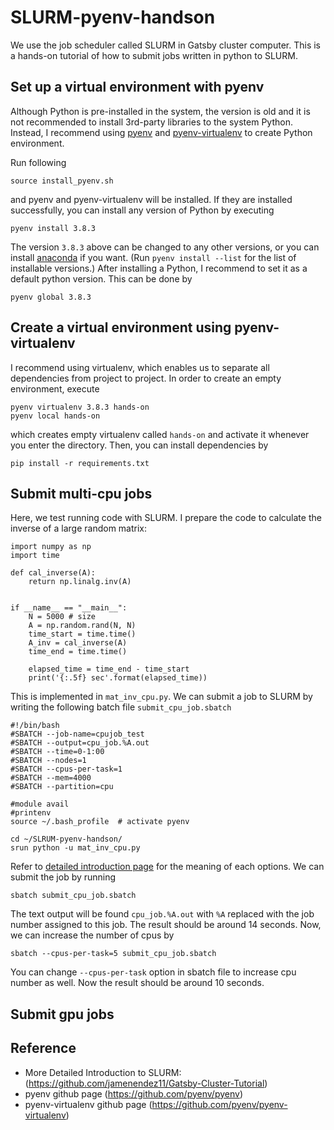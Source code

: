 # SLURM-pyenv-handson

We use the job scheduler called SLURM in Gatsby cluster computer. This is a hands-on tutorial of how to submit jobs written in python to SLURM.

## Set up a virtual environment with pyenv 

Although Python is pre-installed in the system, the version is old and it is not recommended to install 3rd-party libraries to the system Python. Instead, I recommend using [pyenv](https://github.com/pyenv/pyenv) and [pyenv-virtualenv](https://github.com/pyenv/pyenv-virtualenv) to create Python environment.

Run following
```[bash]
source install_pyenv.sh
```
and pyenv and pyenv-virtualenv will be installed. If they are installed successfully, you can install any version of Python by executing

```[bash]
pyenv install 3.8.3
```

The version `3.8.3` above can be changed to any other versions, or you can install [anaconda](https://www.anaconda.com/) if you want. (Run `pyenv install --list` for the list of installable versions.) After installing a Python, I recommend to set it as a default python version. This can be done by
```[bash]
pyenv global 3.8.3
```

## Create a virtual environment using pyenv-virtualenv

I recommend using virtualenv, which enables us to separate all dependencies from project to project. In order to create an empty environment, execute

```[bash]
pyenv virtualenv 3.8.3 hands-on
pyenv local hands-on
```
which creates empty virtualenv called `hands-on` and activate it whenever you enter the directory. Then, you can install dependencies by
```[bash]
pip install -r requirements.txt
```

## Submit multi-cpu jobs

Here, we test running code with SLURM. I prepare the code to calculate the inverse of a large random matrix:

```[python]
import numpy as np
import time

def cal_inverse(A):
    return np.linalg.inv(A)


if __name__ == "__main__":
    N = 5000 # size
    A = np.random.rand(N, N)
    time_start = time.time()
    A_inv = cal_inverse(A)
    time_end = time.time()

    elapsed_time = time_end - time_start  
    print('{:.5f} sec'.format(elapsed_time))
```
This is implemented in `mat_inv_cpu.py`. We can submit a job to SLURM by writing the following batch file `submit_cpu_job.sbatch`

```
#!/bin/bash
#SBATCH --job-name=cpujob_test
#SBATCH --output=cpu_job.%A.out
#SBATCH --time=0-1:00
#SBATCH --nodes=1
#SBATCH --cpus-per-task=1
#SBATCH --mem=4000
#SBATCH --partition=cpu

#module avail
#printenv
source ~/.bash_profile  # activate pyenv

cd ~/SLRUM-pyenv-handson/
srun python -u mat_inv_cpu.py
```
Refer to [detailed introduction page](https://github.com/jamenendez11/Gatsby-Cluster-Tutorial) for the meaning of each options. We can submit the job by running
```
sbatch submit_cpu_job.sbatch
```
The text output will be found `cpu_job.%A.out` with `%A` replaced with the job number assigned to this job. The result should be around 14 seconds. Now, we can increase the number of cpus by
```
sbatch --cpus-per-task=5 submit_cpu_job.sbatch
```
You can change `--cpus-per-task` option in sbatch file to increase cpu number as well. Now the result should be around 10 seconds. 

## Submit gpu jobs


## Reference
- More Detailed Introduction to SLURM: (https://github.com/jamenendez11/Gatsby-Cluster-Tutorial)  
- pyenv github page (https://github.com/pyenv/pyenv)
- pyenv-virtualenv github page (https://github.com/pyenv/pyenv-virtualenv)